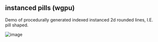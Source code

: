 ## instanced pills (wgpu)

Demo of procedurally generated indexed instanced 2d rounded lines, I.E. pill shaped.

![image](screenshot.png)
